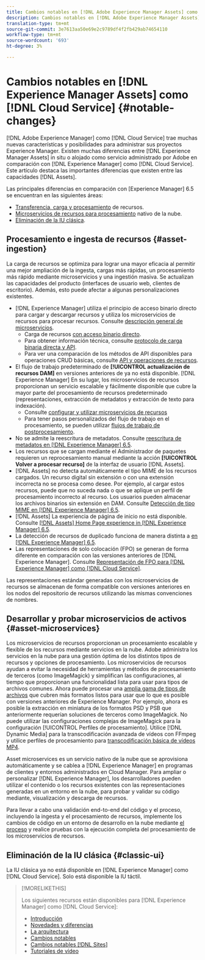 ```yaml
---
title: Cambios notables en [!DNL Adobe Experience Manager Assets] como [!DNL Cloud Service]
description: Cambios notables en [!DNL Adobe Experience Manager Assets] in [!DNL Experience Manager] as a [!DNL Cloud Service] en comparación con [!DNL Adobe Experience Manager 6.5.
translation-type: tm+mt
source-git-commit: 3e7613aa50e69e2c9789df4f2fb429ab74654110
workflow-type: tm+mt
source-wordcount: '693'
ht-degree: 3%

---
```



# Cambios notables en [!DNL Experience Manager Assets] como [!DNL Cloud Service] {#notable-changes}

[!DNL Adobe Experience Manager] como  [!DNL Cloud Service] trae muchas nuevas características y posibilidades para administrar sus proyectos Experience Manager. Existen muchas diferencias entre [!DNL Experience Manager Assets] in situ o alojado como servicio administrado por Adobe en comparación con [!DNL Experience Manager] como [!DNL Cloud Service]. Este artículo destaca las importantes diferencias que existen entre las capacidades [!DNL Assets].

Las principales diferencias en comparación con [Experience Manager] 6.5 se encuentran en las siguientes áreas:

* [Transferencia, carga y procesamiento](#asset-ingestion) de recursos.
* [Microservicios de recursos para procesamiento](#asset-microservices) nativo de la nube.
* [Eliminación de la IU clásica](#classic-ui).

## Procesamiento e ingesta de recursos {#asset-ingestion}

La carga de recursos se optimiza para lograr una mayor eficacia al permitir una mejor ampliación de la ingesta, cargas más rápidas, un procesamiento más rápido mediante microservicios y una ingestión masiva. Se actualizan las capacidades del producto (interfaces de usuario web, clientes de escritorio). Además, esto puede afectar a algunas personalizaciones existentes.

* [!DNL Experience Manager] utiliza el principio de acceso binario directo para cargar y descargar recursos y utiliza los microservicios de recursos para procesar recursos. Consulte [descripción general de microservicios](/help/assets/asset-microservices-overview.md).
   * Carga de recursos [con acceso binario directo](/help/assets/asset-microservices-overview.md#asset-upload-with-direct-binary-access).
   * Para obtener información técnica, consulte [protocolo de carga binaria directa y API](/help/assets/developer-reference-material-apis.md#upload-binary).
   * Para ver una comparación de los métodos de API disponibles para operaciones CRUD básicas, consulte [API y operaciones de recursos](/help/assets/developer-reference-material-apis.md#use-cases-and-apis).
* El flujo de trabajo predeterminado de **[!UICONTROL actualización de recursos DAM]** en versiones anteriores de ya no está disponible. [!DNL Experience Manager] En su lugar, los microservicios de recursos proporcionan un servicio escalable y fácilmente disponible que cubre la mayor parte del procesamiento de recursos predeterminado (representaciones, extracción de metadatos y extracción de texto para indexación).
   * Consulte [configurar y utilizar microservicios de recursos](/help/assets/asset-microservices-configure-and-use.md)
   * Para tener pasos personalizados del flujo de trabajo en el procesamiento, se pueden utilizar [flujos de trabajo de postprocesamiento](/help/assets/asset-microservices-configure-and-use.md#post-processing-workflows).
* No se admite la reescritura de metadatos. Consulte [reescritura de metadatos en [!DNL Experience Manager] 6.5](https://experienceleague.adobe.com/docs/experience-manager-65/assets/administer/xmp-writeback.html).
* Los recursos que se cargan mediante el Administrador de paquetes requieren un reprocesamiento manual mediante la acción **[!UICONTROL Volver a procesar recurso]** de la interfaz de usuario [!DNL Assets].
* [!DNL Assets] no detecta automáticamente el tipo MIME de los recursos cargados. Un recurso digital sin extensión o con una extensión incorrecta no se procesa como desee. Por ejemplo, al cargar estos recursos, puede que no suceda nada o que se aplique un perfil de procesamiento incorrecto al recurso. Los usuarios pueden almacenar los archivos binarios sin extensión en DAM. Consulte [Detección de tipo MIME en [!DNL Experience Manager] 6.5](https://experienceleague.adobe.com/docs/experience-manager-65/assets/administer/detect-asset-mime-type-with-tika.html).
* [!DNL Assets] La experiencia de página de inicio no está disponible. Consulte [[!DNL Assets] Home Page experience in [!DNL Experience Manager] 6.5](https://experienceleague.adobe.com/docs/experience-manager-65/assets/using/assets-home-page.html).
* La detección de recursos de duplicado funciona de manera distinta a [en [!DNL Experience Manager] 6.5](https://experienceleague.adobe.com/docs/experience-manager-65/assets/managing/duplicate-detection.html).
* Las representaciones de solo colocación (FPO) se generan de forma diferente en comparación con las versiones anteriores de [!DNL Experience Manager]. Consulte [Representación de FPO para [!DNL Experience Manager] como [!DNL Cloud Service]](https://helpx.adobe.com/enterprise/admin-guide.html/enterprise/using/configure-aem-assets-for-asset-link.ug.html).

Las representaciones estándar generadas con los microservicios de recursos se almacenan de forma compatible con versiones anteriores en los nodos del repositorio de recursos utilizando las mismas convenciones de nombres.

## Desarrollar y probar microservicios de activos {#asset-microservices}

Los microservicios de recursos proporcionan un procesamiento escalable y flexible de los recursos mediante servicios en la nube. Adobe administra los servicios en la nube para una gestión óptima de los distintos tipos de recursos y opciones de procesamiento. Los microservicios de recursos ayudan a evitar la necesidad de herramientas y métodos de procesamiento de terceros (como ImageMagick) y simplifican las configuraciones, al tiempo que proporcionan una funcionalidad lista para usar para tipos de archivos comunes. Ahora puede procesar una [amplia gama de tipos de archivos](/help/assets/file-format-support.md) que cubren más formatos listos para usar que lo que es posible con versiones anteriores de Experience Manager. Por ejemplo, ahora es posible la extracción en miniatura de los formatos PSD y PSB que anteriormente requerían soluciones de terceros como ImageMagick. No puede utilizar las configuraciones complejas de ImageMagick para la configuración [!UICONTROL Perfiles de procesamiento]. Utilice [!DNL Dynamic Media] para la transcodificación avanzada de vídeos con FFmpeg y utilice perfiles de procesamiento para [transcodificación básica de vídeos MP4](/help/assets/manage-video-assets.md#transcode-video).

Asset microservices es un servicio nativo de la nube que se aprovisiona automáticamente y se cablea a [!DNL Experience Manager] en programas de clientes y entornos administrados en Cloud Manager. Para ampliar o personalizar [!DNL Experience Manager], los desarrolladores pueden utilizar el contenido o los recursos existentes con las representaciones generadas en un entorno en la nube, para probar y validar su código mediante, visualización y descarga de recursos.

Para llevar a cabo una validación end-to-end del código y el proceso, incluyendo la ingesta y el procesamiento de recursos, implemente los cambios de código en un entorno de desarrollo en la nube mediante [el proceso](/help/implementing/cloud-manager/configure-pipeline.md) y realice pruebas con la ejecución completa del procesamiento de los microservicios de recursos.

## Eliminación de la IU clásica {#classic-ui}

La IU clásica ya no está disponible en [!DNL Experience Manager] como [!DNL Cloud Service]. Solo está disponible la IU táctil.

>[!MORELIKETHIS]
>
>Los siguientes recursos están disponibles para [!DNL Experience Manager] como [!DNL Cloud Service]:
>
>* [Introducción](/help/overview/introduction.md)
>* [Novedades y diferencias](/help/overview/what-is-new-and-different.md)
>* [La arquitectura](/help/core-concepts/architecture.md)
>* [Cambios notables](/help/release-notes/aem-cloud-changes.md)
>* [Cambios notables [!DNL Sites]](/help/sites-cloud/sites-cloud-changes.md)
>* [Tutoriales de vídeo](https://experienceleague.adobe.com/docs/experience-manager-learn/cloud-service/overview.html)

